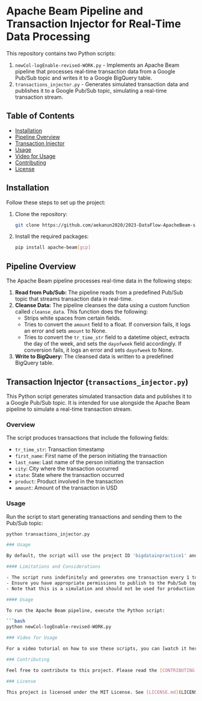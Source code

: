 # Apache Beam Pipeline and Transaction Injector for Real-Time Data Processing

This repository contains two Python scripts:

1. `newCol-logEnable-revised-WORK.py` - Implements an Apache Beam pipeline that processes real-time transaction data from a Google Pub/Sub topic and writes it to a Google BigQuery table.
2. `transactions_injector.py` - Generates simulated transaction data and publishes it to a Google Pub/Sub topic, simulating a real-time transaction stream.

## Table of Contents

- [Installation](#installation)
- [Pipeline Overview](#pipeline-overview)
- [Transaction Injector](#transaction-injector)
- [Usage](#usage)
- [Video for Usage](https://video.aekanun.com/kQffsCPg)
- [Contributing](#contributing)
- [License](#license)

## Installation

Follow these steps to set up the project:

1. Clone the repository:
    ```bash
    git clone https://github.com/aekanun2020/2023-DataFlow-ApacheBeam-streamTransformation.git
    ```

2. Install the required packages:
    ```bash
    pip install apache-beam[gcp]
    ```

## Pipeline Overview

The Apache Beam pipeline processes real-time data in the following steps:

1. **Read from Pub/Sub:** The pipeline reads from a predefined Pub/Sub topic that streams transaction data in real-time.
2. **Cleanse Data:** The pipeline cleanses the data using a custom function called `cleanse_data`. This function does the following:
    - Strips white spaces from certain fields.
    - Tries to convert the `amount` field to a float. If conversion fails, it logs an error and sets `amount` to None.
    - Tries to convert the `tr_time_str` field to a datetime object, extracts the day of the week, and sets the `dayofweek` field accordingly. If conversion fails, it logs an error and sets `dayofweek` to None.
3. **Write to BigQuery:** The cleansed data is written to a predefined BigQuery table.

## Transaction Injector (`transactions_injector.py`)

This Python script generates simulated transaction data and publishes it to a Google Pub/Sub topic. It is intended for use alongside the Apache Beam pipeline to simulate a real-time transaction stream.

### Overview

The script produces transactions that include the following fields:

- `tr_time_str`: Transaction timestamp
- `first_name`: First name of the person initiating the transaction
- `last_name`: Last name of the person initiating the transaction
- `city`: City where the transaction occurred
- `state`: State where the transaction occurred
- `product`: Product involved in the transaction
- `amount`: Amount of the transaction in USD

### Usage

Run the script to start generating transactions and sending them to the Pub/Sub topic:

```bash
python transactions_injector.py

### Usage

By default, the script will use the project ID 'bigdatainpractice1' and publish to the topic `aekanun-transactions`. To use a different project or topic, modify the `project` and `topic` variables in the script accordingly.

#### Limitations and Considerations

- The script runs indefinitely and generates one transaction every 1 to 5 seconds.
- Ensure you have appropriate permissions to publish to the Pub/Sub topic.
- Note that this is a simulation and should not be used for production data.

#### Usage

To run the Apache Beam pipeline, execute the Python script:

```bash
python newCol-logEnable-revised-WORK.py

### Video for Usage

For a video tutorial on how to use these scripts, you can [watch it here](https://video.aekanun.com/kQffsCPg).

### Contributing

Feel free to contribute to this project. Please read the [CONTRIBUTING.md](CONTRIBUTING.md) for details on how to contribute.

### License

This project is licensed under the MIT License. See [LICENSE.md](LICENSE.md) for more details.
